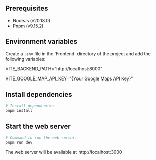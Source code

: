 ## Prerequisites
- NodeJs (v20.18.0)
- Pnpm (v9.15.2)

## Environment variables

Create a `.env` file in the 'Frontend' directory of the project and add the following variables:

VITE_BACKEND_PATH="http://localhost:8000"

VITE_GOOGLE_MAP_API_KEY="{Your Google Maps API Key}"

## Install dependencies
```sh
# Install dependencies
pnpm install
```


## Start the web server
```sh
# Command to run the web server.
pnpm run dev

```

The web server will be available at http://localhost:3000
